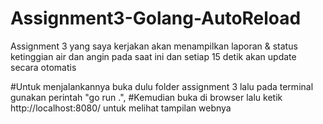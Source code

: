 # Assignment3-Golang-AutoReload
Assignment 3 yang saya kerjakan akan menampilkan laporan & status ketinggian air dan angin pada saat ini dan setiap 15 detik akan update secara otomatis  

#Untuk menjalankannya buka dulu folder assignment 3 lalu pada terminal gunakan perintah "go run .",
#Kemudian buka di browser lalu ketik http://localhost:8080/ untuk melihat tampilan webnya